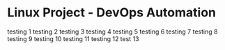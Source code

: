 # Linux Project - DevOps Automation
testing 1
testing 2
testing 3
testing 4
testing 5
testing 6
testing 7
testing 8
testing 9
testing 10
testing 11
testing 12
test 13
